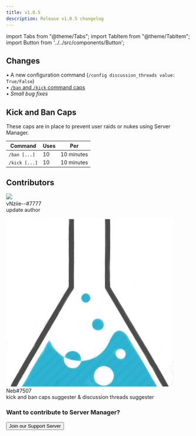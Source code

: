 ```yaml
---
title: v1.0.5
description: Release v1.0.5 changelog
---
```


import Tabs from "@theme/Tabs";
import TabItem from "@theme/TabItem";
import Button from '../../src/components/Button';

## Changes

<Tabs>
  <TabItem value="new-features-tab" label="New Features" default>
    • A new configuration command (<code>/config discussion_threads value: True/False</code>)
    <br/>
    • <a href="#kick-and-ban-caps"><code>/ban</code> and <code>/kick</code> command caps</a>
    <br/>
  </TabItem>

  <TabItem value="bugs-tab" label="Bug Fixes">
    • <em>Small bug fixes</em>
  </TabItem>
</Tabs>

## Kick and Ban Caps
These caps are in place to prevent user raids or nukes using Server Manager.

| Command | Uses | Per |
| ----------------------- | ----------- | ----------- |
| <code>/ban [...]</code> | 10 | 10 minutes |
| <code>/kick [...]</code> | 10 | 10 minutes |

## Contributors

<div className="user_box">
  <img className="avatar" src="../img/nziie.png"/>
  <div className="name">
    vNziie--#7777
  </div>
  <div className="comment">
    update author
  </div>
</div>
<br/>
<div className="user_box">
  <img className="avatar" src="../../img/neb.png"/>
  <div className="name">
    Neb#7507
  </div>
  <div className="comment">
    kick and ban caps suggester & discussion threads suggester
  </div>
</div>

<h3>Want to contribute to Server Manager?</h3>

<div className="pyc-hero__actions">
  <Button link="https://discord.gg/6bCKvP24kb">Join our Support Server</Button>
</div>



